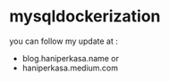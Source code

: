 # mysqldockerization

you can follow my update at :
* blog.haniperkasa.name or
* haniperkasa.medium.com